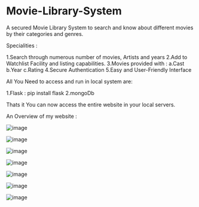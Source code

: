 # Movie-Library-System
A secured Movie Library System to search and know about different movies by their categories and genres.

Specialities :

1.Search through numerous number of movies, Artists and years
2.Add to Watchlist Facility and listing capabilities.
3.Movies provided with :
   a.Cast
   b.Year
   c.Rating
4.Secure Authentication
5.Easy and User-Friendly Interface

All You Need to access and run in local system are:

1.Flask : pip install flask
2.mongoDb

Thats it You can now access the entire website in your local servers.

An Overview of my website : 


![image](https://github.com/jayakrishnagaddam/Movie-Library-System/assets/115868714/6c771e7e-33c6-47a3-aed8-802e7a0547c0)

![image](https://github.com/jayakrishnagaddam/Movie-Library-System/assets/115868714/4a5b5fd8-8c23-4841-bb7e-e875d54e0214)


![image](https://github.com/jayakrishnagaddam/Movie-Library-System/assets/115868714/3ec9af38-de65-4861-b710-41e8f8abc5a0)


![image](https://github.com/jayakrishnagaddam/Movie-Library-System/assets/115868714/a3bc1507-87af-428a-a996-bddef6dd2ffe)


![image](https://github.com/jayakrishnagaddam/Movie-Library-System/assets/115868714/933642ec-9bee-4c2a-8f07-453912630187)


![image](https://github.com/jayakrishnagaddam/Movie-Library-System/assets/115868714/f1e76889-426c-44e0-9c6d-6d6ccc558052)


![image](https://github.com/jayakrishnagaddam/Movie-Library-System/assets/115868714/b5a26c70-86b8-4a10-9071-ddf678ee069a)





